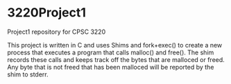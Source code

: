 # 3220Project1
Project1 repository for CPSC 3220


This project is written in C and uses Shims and fork+exec() to create a new process that executes a program that calls malloc() 
and free(). The shim records these calls and keeps track off the bytes that are malloced or freed. Any byte that is not freed 
that has been malloced will be reported by the shim to stderr.

